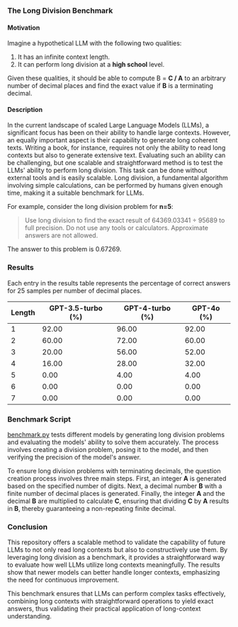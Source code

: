 ### The Long Division Benchmark

#### Motivation

Imagine a hypothetical LLM with the following two qualities:

1. It has an infinite context length.
2. It can perform long division at a **high school** level.

Given these qualities, it should be able to compute B = **C / A** to an arbitrary number of decimal places and find the exact value if **B** is a terminating decimal.

#### Description

In the current landscape of scaled Large Language Models (LLMs), a significant focus has been on their ability to handle large contexts. However, an equally important aspect is their capability to generate long coherent texts. Writing a book, for instance, requires not only the ability to read long contexts but also to generate extensive text. Evaluating such an ability can be challenging, but one scalable and straightforward method is to test the LLMs' ability to perform long division. This task can be done without external tools and is easily scalable. Long division, a fundamental algorithm involving simple calculations, can be performed by humans given enough time, making it a suitable benchmark for LLMs.

For example, consider the long division problem for **n=5**:
> Use long division to find the exact result of 64369.03341 ÷ 95689 to full precision. Do not use any tools or calculators. Approximate answers are not allowed.

The answer to this problem is 0.67269.

### Results

Each entry in the results table represents the percentage of correct answers for 25 samples per number of decimal places.

| Length | GPT-3.5-turbo (%) | GPT-4-turbo (%) | GPT-4o (%) |
|--------|-------------------|-----------------|------------|
| 1      | 92.00             | 96.00           | 92.00      |
| 2      | 60.00             | 72.00           | 60.00      |
| 3      | 20.00             | 56.00           | 52.00      |
| 4      | 16.00             | 28.00           | 32.00      |
| 5      | 0.00              | 4.00            | 4.00       |
| 6      | 0.00              | 0.00            | 0.00       |
| 7      | 0.00              | 0.00            | 0.00       |

### Benchmark Script

[benchmark.py](./benchmark.py) tests different models by generating long division problems and evaluating the models' ability to solve them accurately. The process involves creating a division problem, posing it to the model, and then verifying the precision of the model's answer.

To ensure long division problems with terminating decimals, the question creation process involves three main steps. First, an integer **A** is generated based on the specified number of digits. Next, a decimal number **B** with a finite number of decimal places is generated. Finally, the integer **A** and the decimal **B** are multiplied to calculate **C**, ensuring that dividing **C** by **A** results in **B**, thereby guaranteeing a non-repeating finite decimal.

### Conclusion

This repository offers a scalable method to validate the capability of future LLMs to not only read long contexts but also to constructively use them. By leveraging long division as a benchmark, it provides a straightforward way to evaluate how well LLMs utilize long contexts meaningfully. The results show that newer models can better handle longer contexts, emphasizing the need for continuous improvement. 

This benchmark ensures that LLMs can perform complex tasks effectively, combining long contexts with straightforward operations to yield exact answers, thus validating their practical application of long-context understanding.
